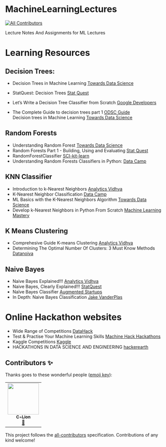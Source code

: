 # MachineLearningLectures
<!-- ALL-CONTRIBUTORS-BADGE:START - Do not remove or modify this section -->
[![All Contributors](https://img.shields.io/badge/all_contributors-1-orange.svg?style=flat-square)](#contributors-)
<!-- ALL-CONTRIBUTORS-BADGE:END -->
Lecture Notes And Assignments for ML Lectures

# Learning Resources
## Decision Trees:
* Decision Trees in Machine Learning [Towards Data Science](https://towardsdatascience.com/decision-trees-in-machine-learning-641b9c4e8052)     
 
* StatQuest: Decision Trees [Stat Quest](https://www.youtube.com/watch?v=7VeUPuFGJHk)  
* Let’s Write a Decision Tree Classifier from Scratch [Google Developers](https://www.youtube.com/watch?v=LDRbO9a6XPU)  
* The Complete Guide to decision trees part 1 [ODSC Guide](https://medium.com/@ODSC/the-complete-guide-to-decision-trees-part-1-aa68b34f476d)  
Decision trees in Machine Learning [Towards Data Science](https://towardsdatascience.com/decision-trees-in-machine-learning-641b9c4e8052)

## Random Forests  
* Understanding Random Forest [Towards Data Science](https://towardsdatascience.com/understanding-random-forest-58381e0602d2)  
* Random Forests Part 1 - Building, Using and Evaluating [Stat Quest](https://www.youtube.com/watch?v=J4Wdy0Wc_xQ)  
* RandomForestClassifier [SCI-kit-learn](https://scikit-learn.org/stable/modules/generated/sklearn.ensemble.RandomForestClassifier.html)  
* Understanding Random Forests Classifiers in Python: [Data Camp](https://www.datacamp.com/community/tutorials/random-forests-classifier-python)

## KNN Classifier  
* Introduction to k-Nearest Neighbors [Analytics Vidhya](https://www.analyticsvidhya.com/blog/2018/03/introduction-k-neighbours-algorithm-clustering/)  
* K-Nearest Neighbor Classification [Data Camp](https://www.datacamp.com/community/tutorials/k-nearest-neighbor-classification-scikit-learn)  
* ML Basics with the K-Nearest Neighbors Algorithm [Towards Data Science](https://towardsdatascience.com/machine-learning-basics-with-the-k-nearest-neighbors-algorithm-6a6e71d01761)  
* Develop k-Nearest Neighbors in Python From Scratch [Machine Learning Mastery](https://machinelearningmastery.com/tutorial-to-implement-k-nearest-neighbors-in-python-from-scratch/)

## K Means Clustering  
* Comprehesive Guide K-means Clustering [Analytics Vidhya](https://www.analyticsvidhya.com/blog/2019/08/comprehensive-guide-k-means-clustering/)  
* Determining The Optimal Number Of Clusters: 3 Must Know Methods [Datanoiva](https://www.datanovia.com/en/lessons/determining-the-optimal-number-of-clusters-3-must-know-methods/)

  

## Naive Bayes    
* Naive Bayes Explained!!! [Analytics Vidhya](https://www.analyticsvidhya.com/blog/2017/09/naive-bayes-explained/)  
* Naive Bayes, Clearly Explained!!! 
 [StatQuest](https://www.youtube.com/watch?v=O2L2Uv9pdDA)    
* Naïve Bayes Classifier
 [Augmented Startups](https://www.youtube.com/watch?v=CPqOCI0ahss)
 * In Depth: Naive Bayes Classification [Jake VanderPlas](https://jakevdp.github.io/PythonDataScienceHandbook/05.05-naive-bayes.html)

# Online Hackathon websites   
* Wide Range of Competitions [DataHack](https://datahack.analyticsvidhya.com/contest/all/)  
* Test & Practise Your Machine Learning Skills [Machine Hack Hackathons](https://www.machinehack.com/)   
* Kaggle Competitions [Kaggle](https://www.kaggle.com/competitions)  
* HACKATHONS IN
DATA SCIENCE AND ENGINEERING [hackerearth](https://www.hackerearth.com/hackathon/explore/field/data-science-and-engineering/)

## Contributors ✨

Thanks goes to these wonderful people ([emoji key](https://allcontributors.org/docs/en/emoji-key)):

<!-- ALL-CONTRIBUTORS-LIST:START - Do not remove or modify this section -->
<!-- prettier-ignore-start -->
<!-- markdownlint-disable -->
<table>
  <tr>
    <td align="center"><a href="https://c-lion.github.io/c-lion/"><img src="https://avatars0.githubusercontent.com/u/14170817?v=4" width="100px;" alt=""/><br /><sub><b>C-Lion</b></sub></a><br /><a href="https://github.com/codeclassifiers/MachineLearningLectures/commits?author=C-Lion" title="Documentation">📖</a></td>
  </tr>
</table>

<!-- markdownlint-enable -->
<!-- prettier-ignore-end -->
<!-- ALL-CONTRIBUTORS-LIST:END -->

This project follows the [all-contributors](https://github.com/all-contributors/all-contributors) specification. Contributions of any kind welcome!